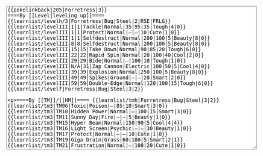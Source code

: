 </p><textarea readonly="" accesskey="," id="wpTextbox1" cols="80" rows="25" style="" class="mw-editfont-monospace" lang="en" dir="ltr" name="wpTextbox1">{{pokelinkback|205|Forretress|3}}
====By [[Level|leveling up]]====
{{learnlist/levelh/3|Forretress|Bug|Steel|2|RSE|FRLG}}
{{learnlist/levelIII|1|1|Tackle|Normal|35|95|35|Tough|4|0}}
{{learnlist/levelIII|1|1|Protect|Normal|—|—|10|Cute|1|0}}
{{learnlist/levelIII|1|1|Selfdestruct|Normal|200|100|5|Beauty|8|0}}
{{learnlist/levelIII|8|8|Selfdestruct|Normal|200|100|5|Beauty|8|0}}
{{learnlist/levelIII|15|15|Take Down|Normal|90|85|20|Tough|6|0}}
{{learnlist/levelIII|22|22|Rapid Spin|Normal|20|100|40|Cool|2|0}}
{{learnlist/levelIII|29|29|Bide|Normal|—|100|10|Tough|1|0}}
{{learnlist/levelIII|N/A|31|Zap Cannon|Electric|100|50|5|Cool|4|0}}
{{learnlist/levelIII|39|39|Explosion|Normal|250|100|5|Beauty|8|0}}
{{learnlist/levelIII|49|49|Spikes|Ground|—|—|20|Smart|2|0}}
{{learnlist/levelIII|59|59|Double-Edge|Normal|120|100|15|Tough|6|0}}
{{learnlist/levelf|Forretress|Bug|Steel|3|2}}

====By [[TM]]/[[HM]]====
{{learnlist/tmh|Forretress|Bug|Steel|3|2}}
{{learnlist/tm3|TM06|Toxic|Poison|—|85|10|Smart|3|0}}
{{learnlist/tm3|TM10|Hidden Power|Normal|—|100|15|Smart|3|0}}
{{learnlist/tm3|TM11|Sunny Day|Fire|—|—|5|Beauty|1|0}}
{{learnlist/tm3|TM15|Hyper Beam|Normal|150|90|5|Cool|4|4}}
{{learnlist/tm3|TM16|Light Screen|Psychic|—|—|30|Beauty|1|0}}
{{learnlist/tm3|TM17|Protect|Normal|—|—|10|Cute|1|0}}
{{learnlist/tm3|TM19|Giga Drain|Grass|60|100|5|Smart|2|1}}
{{learnlist/tm3|TM21|Frustration|Normal|—|100|20|Cute|1|0}}
{{learnlist/tm3|TM22|SolarBeam|Grass|120|100|10|Cool|4|0}}
{{learnlist/tm3|TM26|Earthquake|Ground|100|100|10|Tough|1|3}}
{{learnlist/tm3|TM27|Return|Normal|—|100|20|Cute|1|0}}
{{learnlist/tm3|TM28|Dig|Ground|60|100|10|Smart|1|0}}
{{learnlist/tm3|TM32|Double Team|Normal|—|—|15|Cool|2|0}}
{{learnlist/tm3|TM33|Reflect|Psychic|—|—|20|Smart|1|0}}
{{learnlist/tm3|TM37|Sandstorm|Rock|—|—|10|Tough|3|0}}
{{learnlist/tm3|TM42|Facade|Normal|70|100|20|Cute|2|0}}
{{learnlist/tm3|TM43|Secret Power|Normal|70|100|20|Smart|1|0}}
{{learnlist/tm3|TM44|Rest|Psychic|—|—|10|Cute|2|0}}
{{learnlist/tm3|TM45|Attract|Normal|—|100|15|Cute|2|0}}
{{learnlist/tm3|HM04|Strength|Normal|80|100|15|Tough|2|1}}
{{learnlist/tm3|HM06|Rock Smash|Fighting|20|100|15|Tough|1|0}}
{{learnlist/tmf|Forretress|Bug|Steel|3|2}}

====By {{pkmn|breeding}}====
{{learnlist/breedh|Forretress|Bug|Steel|3|2}}
{{learnlist/breed3|{{MSP/3|214|Heracross}}|Counter|Fighting|—|100|20|Tough|2|0}}
{{learnlist/breed3|{{MSP/3|046|Paras}}{{MSP/3|047|Parasect}}{{MSP/3|127|Pinsir}}{{MSP/3|214|Heracross}}{{MSP/3|328|Trapinch}}{{MSP/3|329|Vibrava}}&lt;br>{{MSP/3|330|Flygon}}|Flail|Normal|—|100|15|Cute|1|0|*}}
{{learnlist/breed3|{{MSP/3|015|Beedrill}}|Pin Missile|Bug|14|85|20|Cool|2|1||'''}}
{{learnlist/breed3|{{MSP/3|165|Ledyba}}{{MSP/3|166|Ledian}}|Reflect|Psychic|—|—|20|Smart|1|0}}
{{learnlist/breed3|{{MSP/3|328|Trapinch}}{{MSP/3|329|Vibrava}}{{MSP/3|330|Flygon}}|Sand Tomb|Ground|15|70|15|Smart|3|0}}
{{learnlist/breed3|{{MSP/3|165|Ledyba}}{{MSP/3|166|Ledian}}|Swift|Normal|60|—|20|Cool|2|0}}
{{learnlist/breedf|Forretress|Bug|Steel|3|2}}

====By [[Move Tutor|tutoring]]====
{{learnlist/tutorh|Forretress|Bug|Steel|3|2}}
{{learnlist/tutor3|Body Slam|Normal|85|100|15|Tough|1|4|||yes|yes|yes}}
{{learnlist/tutor3|Counter|Fighting|—|100|20|Tough|2|0|||yes|yes|no}}
{{learnlist/tutor3|Defense Curl|Normal|—|—|40|Cute|2|0|||no|yes|no}}
{{learnlist/tutor3|Double-Edge|Normal|120|100|15|Tough|6|0|||yes|yes|yes}}
{{learnlist/tutor3|Endure|Normal|—|—|10|Tough|2|0|||no|yes|no}}
{{learnlist/tutor3|Selfdestruct|Normal|200|100|5|Beauty|8|0|||no|no|yes}}
{{learnlist/tutor3|Explosion|Normal|250|100|5|Beauty|8|0|||yes|yes|no}}
{{learnlist/tutor3|Mimic|Normal|—|—|10|Cute|1|0|||yes|yes|yes}}
{{learnlist/tutor3|Rock Slide|Rock|75|90|10|Tough|1|3|||yes|yes|no}}
{{learnlist/tutor3|Rollout|Rock|30|90|20|Tough|3|0|||no|yes|no}}
{{learnlist/tutor3|Sleep Talk|Normal|—|—|10|Cute|3|0|||no|yes|no}}
{{learnlist/tutor3|Snore|Normal|40|100|15|Cute|4|0|||no|yes|no}}
{{learnlist/tutor3|Substitute|Normal|—|—|10|Smart|2|0|||yes|yes|yes}}
{{learnlist/tutor3|Swagger|Normal|—|90|15|Cute|2|0|||no|yes|yes}}
{{learnlist/tutorf|Forretress|Bug|Steel|3|2}}

====By a prior [[evolution]]====
{{Learnlist/prevoh|Forretress|Bug|Steel|3|2}}
{{Learnlist/prevo3|204|Pineco|e||||Refresh|Normal|—|—|20|Cute|1|0||XD}}
{{Learnlist/prevo3|204|Pineco|e||||Counter|Fighting|—|100|20|Tough|2|0||XD}}
{{Learnlist/prevof|Forretress|Bug|Steel|3|2}}

====Special moves====
{{Shadow moves|205|43|Shadow Rush|--|--|--|Explosion|Normal|Protect|Normal|Bide|Normal|Rapid Spin|Normal|Colo|bug|steel}}

[[it:Forretress/Mosse apprese in terza generazione]]
[[zh:佛烈托斯/第三世代招式表]]
